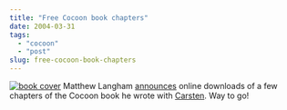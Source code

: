 ```yaml
---
title: "Free Cocoon book chapters"
date: 2004-03-31
tags: 
  - "cocoon"
  - "post"
slug: free-cocoon-book-chapters
---
```


[![book cover](http://codeconsult.ch/bertrand/archives/images/0735712352.01.TZZZZZZZ.jpg)](http://www.amazon.com/exec/obidos/ASIN/0735712352/bertrandswebl-20) Matthew Langham [announces](http://www.silent-penguin.com/archives/001714.html) online downloads of a few chapters of the Cocoon book he wrote with [Carsten](http://www.osoco.net/weblogs/rael/). Way to go!
